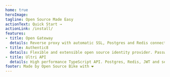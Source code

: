 ```yaml
---
home: true
heroImage: 
tagline: Open Source Made Easy
actionText: Quick Start →
actionLink: /install/
features:
- title: Open Gateway
  details: Reverse proxy with automatic SSL, Postgres and Redis connectivity, ModeSecurity, JWT and Lua support. 
- title: Authentic8
  details: Flexible and extensible open source identity provider. Passwordless magic-link logins provide friction-free signup.
- title: Ultri API
  details: High performance TypeScript API. Postgres, Redis, JWT and secure session support out of the box.
footer: Made by Open Source Bike with ❤️
---
```


